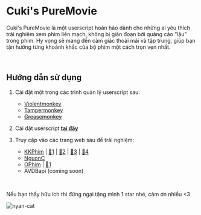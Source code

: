 # Cuki's PureMovie
Cuki's PureMovie là một userscript hoàn hảo dành cho những ai yêu thích trải nghiệm xem phim liền mạch, không bị gián đoạn bởi quảng cáo "lậu" trong phim. Hy vọng sẽ mang đến cảm giác thoải mái và tập trung, giúp bạn tận hưởng từng khoảnh khắc của bộ phim một cách trọn vẹn nhất.

&nbsp;

## Hướng dẫn sử dụng
1) Cài đặt một trong các trình quản lý userscript sau:
   - <a href="https://violentmonkey.github.io/get-it/" target="_blank" rel="noopener noreferrer">Violentmonkey</a>
   - <a href="https://www.tampermonkey.net/" target="_blank" rel="noopener noreferrer">Tampermonkey</a>
   - ~~<a href="https://addons.mozilla.org/en-US/firefox/addon/greasemonkey/" target="_blank" rel="noopener noreferrer">Greasemonkey</a>~~

2) Cài đặt userscript <a href="https://github.com/Hth4nh/PureMovies/raw/refs/heads/main/PureMovies.user.js" target="_blank" rel="noopener noreferrer">**tại đây**</a>

3) Truy cập vào các trang web sau để trải nghiệm:
   - <a href="https://kkphim.com/" target="_blank" rel="noopener noreferrer">KKPhim</a> | <a href="https://kkphim1.com/" target="_blank" rel="noopener noreferrer">🔗1</a> | <a href="https://kkphim.vip/" target="_blank" rel="noopener noreferrer">🔗2</a> | <a href="https://img.phimapi.com/" target="_blank" rel="noopener noreferrer">🔗3</a> | <a href="https://216.180.226.222/" target="_blank" rel="noopener noreferrer">🔗4</a>
   - <a href="https://phim.nguonc.com/" target="_blank" rel="noopener noreferrer">NguonC</a>
   - <a href="https://ophim.live/" target="_blank" rel="noopener noreferrer">OPhim</a> | <a href="https://ophim.movie/" target="_blank" rel="noopener noreferrer">🔗1</a>
   - AVDBapi (coming soon)
  
&nbsp;

Nếu bạn thấy hữu ích thì đừng ngại tặng mình 1 star nhé, cảm ơn nhiều <3

![nyan-cat](https://github.com/user-attachments/assets/88221688-3a36-42c3-a472-1042aee6197e)
